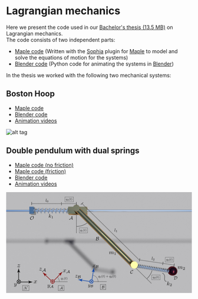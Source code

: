 # Lagrangian mechanics

Here we present the code used in our [Bachelor's thesis (13.5 MB)](https://github.com/jakobarnoldsson/Lagrangien_Mechanics_Bacholer/blob/master/Thesis/bachelors_thesis.pdf) on Lagrangian mechanics.  
The code consists of two independent parts: 

* [Maple code](https://github.com/jakobarnoldsson/Lagrangien_Mechanics_Bacholer/tree/master/Maple_code) (Written with the [Sophia](http://www.mech.kth.se/~nap/F_fk/sophia/) plugin for [Maple](https://www.maplesoft.com/products/Maple/) to model and solve the equations of motion for the systems)
* [Blender code](https://github.com/jakobarnoldsson/Lagrangien_Mechanics_Bacholer/tree/master/Blender-Code) (Python code for animating the systems in [Blender](https://www.blender.org))

In the thesis we worked with the following two mechanical systems:   

## Boston Hoop

* [Maple code](https://github.com/jakobarnoldsson/Lagrangien_Mechanics_Bacholer/blob/master/Maple_code/boston_hoop.mpl)
* [Blender code](https://github.com/jakobarnoldsson/Lagrangien_Mechanics_Bacholer/blob/master/Blender-Code/boston_hoop_blender.py)
* [Animation videos](https://www.youtube.com/watch?v=cKMxSKV5acQ)

![alt tag](https://github.com/jakobarnoldsson/Lagrangien_Mechanics_Bacholer/blob/master/Images/boston_hoop.jpg)



## Double pendulum with dual springs

* [Maple code (no friction)](https://github.com/jakobarnoldsson/Lagrangien_Mechanics_Bacholer/blob/master/Maple_code/double_pendulum.mpl)
* [Maple code (friction)](https://github.com/filipstrand/lagrangian-mechanics/blob/master/maple_code/double_pendulum_friction.mpl)
* [Blender code](https://github.com/filipstrand/lagrangian-mechanics/blob/master/blender_code/double_pendulum_blender.py)
* [Animation videos](https://www.youtube.com/watch?v=vDLLvorw2F4)

![alt tag](https://raw.githubusercontent.com/filipstrand/lagrangian-mechanics/master/images/double_pendulum.jpg)




